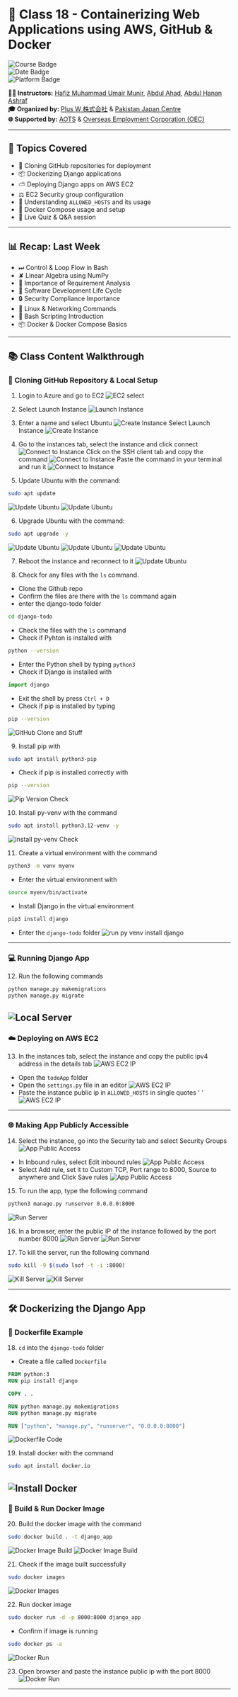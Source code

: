 # 🚀 Class 18 - Containerizing Web Applications using AWS, GitHub & Docker

![Course Badge](https://img.shields.io/badge/Course-IT%20%26%20Japanese%20Language-blue)  
![Date Badge](https://img.shields.io/badge/Date-May%2031%2C%202025-brightgreen)  
![Platform Badge](https://img.shields.io/badge/Platform-AWS%20%7C%20Docker%20%7C%20GitHub-lightgrey)

**👨‍🏫 Instructors:** [Hafiz Muhammad Umair Munir](https://www.linkedin.com/in/hafiz-muhammad-umair-munir-b929b0173/), [Abdul Ahad](https://www.linkedin.com/in/ahad-pro-soft/), [Abdul Hanan Ashraf](https://www.linkedin.com/in/abdul-hanan-ashraf-156115157/)  
**🎓 Organized by:** [Plus W 株式会社](https://www.linkedin.com/company/plus-w) & [Pakistan Japan Centre](https://www.linkedin.com/company/pakistan-japan-centre)  
**🌐 Supported by:** [AOTS](https://www.linkedin.com/company/aotsjapan/) & [Overseas Employment Corporation (OEC)](https://oec.gov.pk/)

---

## 🧠 Topics Covered

- 📁 Cloning GitHub repositories for deployment  
- 📦 Dockerizing Django applications  
- ⛅️ Deploying Django apps on AWS EC2  
- ⚖️ EC2 Security group configuration  
- 🧰 Understanding `ALLOWED_HOSTS` and its usage  
- 🧲 Docker Compose usage and setup  
- 🔹 Live Quiz & Q&A session  

---

## 📊 Recap: Last Week

- ⏭ Control & Loop Flow in Bash  
- ✘ Linear Algebra using NumPy  
- 🧰 Importance of Requirement Analysis  
- 📅 Software Development Life Cycle  
- 🔒 Security Compliance Importance  
- 🔹 Linux & Networking Commands  
- 🔄 Bash Scripting Introduction  
- 📦 Docker & Docker Compose Basics  

---

## 📚 Class Content Walkthrough

### 🔹 Cloning GitHub Repository & Local Setup
1. Login to Azure and go to EC2
![EC2 select](images/1%20Select%20EC2.png)

2. Select Launch Instance
![Launch Instance](images/2%20Select%20Launch%20Instance.png)

3. Enter a name and select Ubuntu
![Create Instance](images/3%20Create%20Instance%20P1.png)
Select Launch Instance
![Create Instance](images/3%20Create%20Instance%20P2.png)

4. Go to the instances tab, select the instance and click connect
![Connect to Instance](images/4%20Connect%20to%20Instance%20P1.png)
Click on the SSH client tab and copy the command
![Connect to Instance](images/4%20Connect%20to%20Instance%20P2.png)
Paste the command in your terminal and run it
![Connect to Instance](images/4%20Connect%20to%20Instance%20P3.png)

5. Update Ubuntu with the command:
```bash
sudo apt update
```
![Update Ubuntu](images/5%20update%20ubuntu%20P1.png)
![Update Ubuntu](images/5%20update%20ubuntu%20P2.png)

6. Upgrade Ubuntu with the command:
```bash
sudo apt upgrade -y
```
![Update Ubuntu](images/6%20upgrade%20ubuntu%20P1.png)
![Update Ubuntu](images/6%20upgrade%20ubuntu%20P2.png)
![Update Ubuntu](images/6%20upgrade%20ubuntu%20P3.png)

7. Reboot the instance and reconnect to it
![Update Ubuntu](images/7%20reboot%20and%20reconnect.png)

8. Check for any files with the `ls` command.

- Clone the Github repo
- Confirm the files are there with the `ls` command again
- enter the django-todo folder
```bash
cd django-todo
```
- Check the files with the `ls` command
- Check if Pyhton is installed with
```bash
python --version
```
- Enter the Python shell by typing `python3`
- Check if Django is installed with
```Python
import django
```
- Exit the shell by press `Ctrl + D`
- Check if pip is installed by typing
```bash
pip --version
```

![GitHub Clone and Stuff](images/8%20Clone%20and%20others.png)


9. Install pip with
```bash
sudo apt install python3-pip
```
- Check if pip is installed correctly with
```bash
pip --version
```
![Pip Version Check](images/9%20check%20pip%20version.png)

10. Install py-venv with the command
```bash
sudo apt install python3.12-venv -y
```
![install py-venv Check](images/10%20install%20py%20venv.png)

11. Create a virtual environment with the command
```bash
python3 -m venv myenv
```
- Enter the virtual environment with
```bash
source myenv/bin/activate
```
- Install Django in the virtual environment
```bash
pip3 install django
```
- Enter the `django-todo` folder
![run py venv install django](images/11%20run%20py%20venv%20install%20django.png)

---

### 💻 Running Django App

12. Run the following commands
```bash
python manage.py makemigrations
python manage.py migrate
```
![Local Server](images/12%20makemigrations%20migrate.png)
---

### ☁️ Deploying on AWS EC2

13. In the instances tab, select the instance and copy the public ipv4 address in the details tab
![AWS EC2 IP](images/13%20edit%20settings.py%20P1.png)
- Open the `todoApp` folder
- Open the `settings.py` file in an editor
![AWS EC2 IP](images/13%20edit%20settings.py%20P2.png)
- Paste the instance public ip in `ALLOWED_HOSTS` in single quotes ' '
![AWS EC2 IP](images/13%20edit%20settings.py%20P3.png)

---

### 🌐 Making App Publicly Accessible

14. Select the instance, go into the Security tab and select Security Groups
![App Public Access](images/14%20exposing%20port%208000%20P1.png)
- In Inbound rules, select Edit inbound rules
![App Public Access](images/14%20exposing%20port%208000%20P2.png)
- Select Add rule, set it to Custom TCP, Port range to 8000, Source to anywhere and Click Save rules
![App Public Access](images/14%20exposing%20port%208000%20P3.png)

15. To run the app, type the following command

```bash
python3 manage.py runserver 0.0.0.0:8000
```
![Run Server](images/15%20runserver.png)

16. In a browser, enter the public IP of the instance followed by the port number 8000
![Run Server](images/16%20run%20app%20P1.png)
![Run Server](images/16%20run%20app%20P2.png)

17. To kill the server, run the following command
```bash
sudo kill -9 $(sudo lsof -t -i :8000)
``` 
![Kill Server](images/17%20kill%20server%20P1.png)
![Kill Server](images/17%20kill%20server%20P2.png)

---

## 🛠️ Dockerizing the Django App

### 📂 Dockerfile Example

18. `cd` into the `django-todo` folder
- Create a file called `Dockerfile`
```dockerfile
FROM python:3
RUN pip install django

COPY . .

RUN python manage.py makemigrations
RUN python manage.py migrate

RUN ["python", "manage.py", "runserver", "0.0.0.0:8000"]
```
![Dockerfile Code](images/18%20Create%20Dockerfile.png)

19. Install docker with the command
```bash
sudo apt install docker.io
```
![Install Docker](images/19%20install%20docker.png)
---

### 🚀 Build & Run Docker Image

20. Build the docker image with the command
```bash
sudo docker build . -t django_app
```
![Docker Image Build](images/20%20build%20docker%20image%20P1.png)
![Docker Image Build](images/20%20build%20docker%20image%20P2.png)

21. Check if the image built successfully
```bash
sudo docker images
```
![Docker Images](images/21%20Check%20if%20docker%20image%20is%20built.png)

22. Run docker image
```bash
sudo docker run -d -p 8000:8000 django_app
```
- Confirm if image is running
```bash
sudo docker ps -a
```
![Docker Run](images/22%20Run%20docker%20image%20confirm.png)

23. Open browser and paste the instance public ip with the port 8000
![Docker Run](images/23%20Open%20app.png)
---
